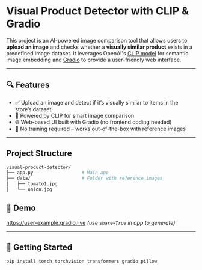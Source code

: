 #  Visual Product Detector with CLIP & Gradio

This project is an AI-powered image comparison tool that allows users to **upload an image** and checks whether a **visually similar product** exists in a predefined image dataset. It leverages OpenAI's [CLIP model](https://github.com/openai/CLIP) for semantic image embedding and [Gradio](https://www.gradio.app) to provide a user-friendly web interface.


---

## 🔍 Features

- ✅ Upload an image and detect if it’s visually similar to items in the store’s dataset
- 🤖 Powered by CLIP for smart image comparison
- 🌐 Web-based UI built with Gradio (no frontend coding needed)
- 🧠 No training required – works out-of-the-box with reference images

---

## Project Structure

   ```bash
visual-product-detector/
├── app.py                  # Main app
├── data/                   # Folder with reference images
│   ├── tomato1.jpg
│   └── onion.jpg

 
```

## 📸 Demo

https://user-example.gradio.live *(use `share=True` in app to generate)*

---

## 🚀 Getting Started


   ```bash
pip install torch torchvision transformers gradio pillow
 
```
